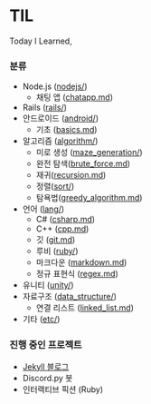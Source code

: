 # TIL

Today I Learned,

### 분류

* Node.js ([nodejs/](/nodejs))
  * 채팅 앱 ([chatapp.md](/nodejs/chatapp.md))
* Rails ([rails/](/rails))
* 안드로이드 ([android/](/android))
  * 기초 ([basics.md](/android/basics.md))
* 알고리즘 ([algorithm/](/algorithm))
  * 미로 생성 ([maze_generation/](/algorithm/maze_generation))
  * 완전 탐색([brute_force.md](/algorithm/brute_force.md))
  * 재귀([recursion.md](/algorithm/recursion.md))
  * 정렬([sort/](/algorithm/sort))
  * 탐욕법([greedy_algorithm.md](/algorithm/greedy_algorithm.md))
* 언어 ([lang/](/lang))
  * C# ([csharp.md](/lang/csharp.md))
  * C++ ([cpp.md](/lang/cpp.md))
  * 깃 ([git.md](/lang/git.md))
  * 루비 ([ruby/](/lang/ruby))
  * 마크다운 ([markdown.md](/lang/markdown.md))
  * 정규 표현식 ([regex.md](/lang/regex.md))
* 유니티 ([unity/](/unity))
* 자료구조 ([data_structure/](/data_structure))
  * 연결 리스트 ([linked_list.md](/data_structure/linked_list.md))
* 기타 ([etc/](/etc))

### 진행 중인 프로젝트

* [Jekyll 블로그](https://reverince.github.io)
* Discord.py 봇
* 인터랙티브 픽션 (Ruby)
